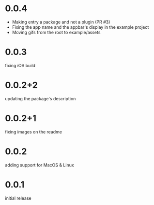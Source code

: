 # 0.0.4

- Making entry a package and not a plugin (PR #3)
- Fixing the app name and the appbar's display in the example project
- Moving gifs from the root to example/assets

# 0.0.3

fixing iOS build

# 0.0.2+2

updating the package's description

# 0.0.2+1
fixing images on the readme

# 0.0.2

adding support for MacOS & Linux

# 0.0.1

initial release
